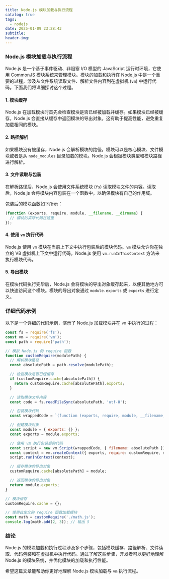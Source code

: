 ```yaml
---
title: Node.js 模块加载与执行流程
catalog: true
tags:
  - nodejs
date: 2025-01-09 23:28:43
subtitle:
header-img:
---
```


### Node.js 模块加载与执行流程

Node.js 是一个基于事件驱动、非阻塞 I/O 模型的 JavaScript 运行时环境，它使用 CommonJS 模块系统来管理模块。模块的加载和执行在 Node.js 中是一个重要的过程，涉及从文件系统读取文件、解析文件内容到在虚拟机 (`vm`) 中运行代码。下面我们将详细探讨这个过程。

#### 1. 模块缓存

Node.js 在加载模块时首先会检查模块是否已经被加载并缓存。如果模块已经被缓存，Node.js 会直接从缓存中返回模块的导出对象。这有助于提高性能，避免重复加载相同的模块。

#### 2. 路径解析

如果模块没有被缓存，Node.js 会解析模块的路径。模块可以是核心模块、文件模块或者是从 `node_modules` 目录加载的模块。Node.js 会根据模块类型和模块路径进行解析。

#### 3. 文件读取与包装

在解析路径后，Node.js 会使用文件系统模块 (`fs`) 读取模块文件的内容。读取后，Node.js 会将模块内容包装在一个函数中，以确保模块有自己的作用域。

包装后的模块函数如下所示：
```javascript
(function (exports, require, module, __filename, __dirname) {
  // 模块的实际代码在这里
});
```

#### 4. 使用 `vm` 执行代码

Node.js 使用 `vm` 模块在当前上下文中执行包装后的模块代码。`vm` 模块允许你在独立的 V8 虚拟机上下文中运行代码。Node.js 使用 `vm.runInThisContext` 方法来执行模块代码。

#### 5. 导出模块

在模块代码执行完毕后，Node.js 会将模块的导出对象缓存起来，以便其他地方可以快速访问这个模块。模块的导出对象通过 `module.exports` 或 `exports` 进行定义。

### 详细代码示例

以下是一个详细的代码示例，演示了 Node.js 加载模块并在 `vm` 中执行的过程：

```javascript
const fs = require('fs');
const vm = require('vm');
const path = require('path');

// 模拟 Node.js 的 require 函数
function customRequire(modulePath) {
  // 解析模块路径
  const absolutePath = path.resolve(modulePath);

  // 检查模块是否已经缓存
  if (customRequire.cache[absolutePath]) {
    return customRequire.cache[absolutePath].exports;
  }

  // 读取模块文件内容
  const code = fs.readFileSync(absolutePath, 'utf-8');

  // 包装模块代码
  const wrappedCode = `(function (exports, require, module, __filename, __dirname) { ${code} \n})`;

  // 创建模块对象
  const module = { exports: {} };
  const exports = module.exports;

  // 使用 vm 执行包装后的代码
  const script = new vm.Script(wrappedCode, { filename: absolutePath });
  const context = vm.createContext({ exports, require: customRequire, module, __filename: absolutePath, __dirname: path.dirname(absolutePath) });
  script.runInContext(context);

  // 缓存模块的导出对象
  customRequire.cache[absolutePath] = module;

  // 返回模块的导出对象
  return module.exports;
}

// 模块缓存
customRequire.cache = {};

// 使用自定义的 require 函数加载模块
const math = customRequire('./math.js');
console.log(math.add(2, 3)); // 输出 5
```

### 结论

Node.js 的模块加载和执行过程涉及多个步骤，包括模块缓存、路径解析、文件读取、代码包装和在虚拟机中执行代码。通过了解这些步骤，开发者可以更好地理解 Node.js 的模块系统，并优化模块的加载和执行性能。

希望这篇文章能帮助你更好地理解 Node.js 模块加载与 `vm` 执行流程。